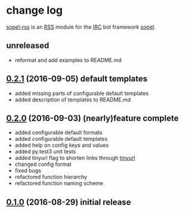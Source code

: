 # change log

[sopel-rss](https://github.com/RebelCodeBase/sopel-rss) is an [RSS](https://en.wikipedia.org/wiki/RSS) module for the [IRC](https://en.wikipedia.org/wiki/Internet_Relay_Chat) bot framework [sopel](https://github.com/sopel-irc/sopel). 

## unreleased

- reformat and add examples to README.md

## [0.2.1](https://github.com/RebelCodeBase/sopel-rss/tree/v0.2.1) (2016-09-05) default templates

- added missing parts of configurable default templates
- added description of templates to README.md

## [0.2.0](https://github.com/RebelCodeBase/sopel-rss/tree/v0.2.0) (2016-09-03) (nearly)feature complete

- added configurable default formats
- added configurable default templates
- added help on config keys and values
- added py.test3 unit tests
- added tinyurl flag to shorten links through [tinyurl](https://www.tinyurl.com/)
- changed config format
- fixed bugs
- refactored function hierarchy
- refactored function naming scheme

## [0.1.0](https://github.com/RebelCodeBase/sopel-rss/tree/v0.1.0) (2016-08-29) initial release
